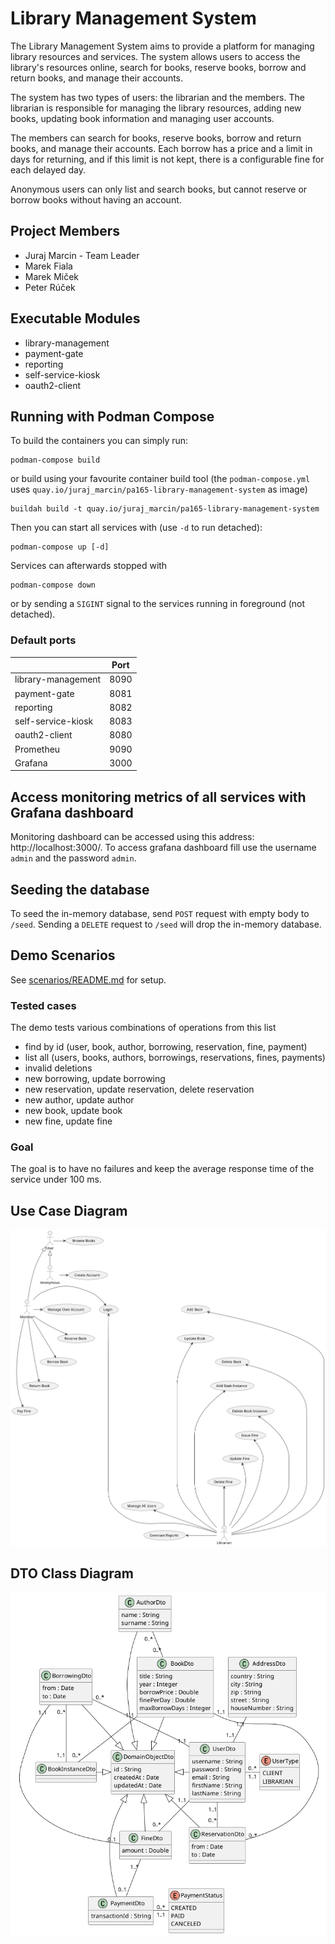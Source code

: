 # Library Management System

The Library Management System aims to provide a platform for managing library
resources and services.
The system allows users to access the library's resources online, search for
books, reserve books, borrow and return books, and manage their accounts.

The system has two types of users: the librarian and the members.
The librarian is responsible for managing the library resources, adding new
books, updating book information and managing user accounts.

The members can search for books, reserve books, borrow and return books, and
manage their accounts.
Each borrow has a price and a limit in days for returning, and if this limit is
not kept, there is a configurable fine for each delayed day.

Anonymous users can only list and search books, but cannot reserve or borrow
books without having an account.

## Project Members

- Juraj Marcin - Team Leader
- Marek Fiala
- Marek Miček
- Peter Rúček

## Executable Modules

- library-management
- payment-gate
- reporting
- self-service-kiosk
- oauth2-client

## Running with Podman Compose

To build the containers you can simply run:

```shell
podman-compose build
```

or build using your favourite container build tool (the `podman-compose.yml`
uses `quay.io/juraj_marcin/pa165-library-management-system` as image)

```shell
buildah build -t quay.io/juraj_marcin/pa165-library-management-system
```

Then you can start all services with (use `-d` to run detached):

```shell
podman-compose up [-d]
```

Services can afterwards stopped with

```shell
podman-compose down
```

or by sending a `SIGINT` signal to the services running in foreground (not
detached).

### Default ports

|                    | Port |
|--------------------|------|
| library-management | 8090 |
| payment-gate       | 8081 |
| reporting          | 8082 |
| self-service-kiosk | 8083 |
| oauth2-client      | 8080 |
| Prometheu          | 9090 |
| Grafana            | 3000 |

## Access monitoring metrics of all services with Grafana dashboard

Monitoring dashboard can be accessed using this address: http://localhost:3000/.
To access grafana dashboard fill use the username `admin` and the password
`admin`.

## Seeding the database

To seed the in-memory database, send `POST` request with empty body to `/seed`.
Sending a `DELETE` request to `/seed` will drop the in-memory database.

## Demo Scenarios

See [scenarios/README.md](scenarios/README.md) for setup.

### Tested cases

The demo tests various combinations of operations from this list

- find by id (user, book, author, borrowing, reservation, fine, payment)
- list all (users, books, authors, borrowings, reservations, fines, payments)
- invalid deletions
- new borrowing, update borrowing
- new reservation, update reservation, delete reservation
- new author, update author
- new book, update book
- new fine, update fine

### Goal

The goal is to have no failures and keep the average response time of the
service under 100 ms.

## Use Case Diagram

![Use Case Diagram](docs/UseCaseDiagram.png)

## DTO Class Diagram

![DTO Class Diagram](docs/DtoClassDiagram.png)

